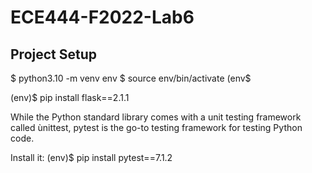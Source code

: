 # ECE444-F2022-Lab6
## Project Setup
$ python3.10 -m venv env
$ source env/bin/activate
(env$

(env)$ pip install flask==2.1.1

While the Python standard library comes with a unit testing framework called ùnittest, pytest is the go-to testing framework for testing Python code.

Install it:
(env)$ pip install pytest==7.1.2
